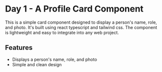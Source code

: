 # Day 1 - A Profile Card Component

This is a simple card component designed to display a person's name, role, and photo. It's built using react typescript and tailwind css. The component is lightweight and easy to integrate into any web project.

## Features

- Displays a person's name, role, and photo
- Simple and clean design
